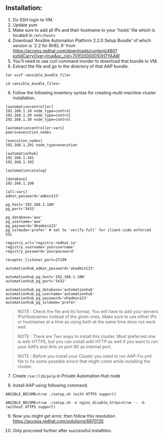 ## Installation:

1. Do SSH login to VM.
2. Update yum
3. Make sure to add all IPs and their hostname to your 'hosts' file which is located in ```/etc/hosts```
4. Download 'Ansible Automation Platform 2.2.0 Setup Bundle' of which version is '2.2 for RHEL 8' from https://access.redhat.com/downloads/content/480?extIdCarryOver=true&sc_cid=701f2000001OH7YAAW
5. You'll need to use curl command inorder to download that bundle to VM.
6. Extract the file and go to the directory of that AAP bundle.
```
tar xvzf <ansible_bundle_file>
```
```
cd <ansible_bundle_files>
```
6. Follow the following inventory syntax for creating multi-machine cluster installation. 
```
[automationcontroller]
192.168.1.10 node_type=control
192.168.1.20 node_type=control
192.168.1.30 node_type=control

[automationcontroller:vars]
peers=execution_nodes

[execution_nodes]
192.168.1.201 node_type=execution

[automationhub]
192.168.1.101
192.168.1.102

[automationcatalog]

[database]
192.168.1.100

[all:vars]
admin_password='admin123'

pg_host='192.168.1.100'
pg_port='5432'

pg_database='awx'
pg_username='awx'
pg_password='dbadmin123'
pg_sslmode='prefer' # set to 'verify-full' for client-side enforced SSL

registry_url='registry.redhat.io'
registry_username='yourusername'
registry_password='yourpassword'

receptor_listener_port=27199

automationhub_admin_password='ahadmin123'

automationhub_pg_host='192.168.1.100'
automationhub_pg_port='5432'

automationhub_pg_database='automationhub'
automationhub_pg_username='automationhub'
automationhub_pg_password='ahadmin123'
automationhub_pg_sslmode='prefer'

```

> NOTE : Check the file and its format, You will have to add your servers IPs/Hostnames instead of the given ones. Make sure to use either IPs or hostnames at a time as using both at the same time does not work well.
> 
> NOTE : There are Two ways to install this cluster. Most preferred one is with HTTPS, but you can install with HTTP as well if you want to run your AAPs and AHs on port 80 as internal port.
> 
> NOTE : Before you install your Cluster you need to run AAP-Fix.yml file to fix some possible errors that might come while installing the cluster.

7. Create ```/var/lib/pulp``` in Private Automation Hub node

8. Install AAP using following command.
```
ANSIBLE_BECOME=true ./setup.sh (with HTTPS support)
``` 
```
ANSIBLE_BECOME=true ./setup.sh -e nginx_disable_https=true -- -b (without HTTPS support)
```

9. Now you might get error, then follow this resolution
https://access.redhat.com/solutions/6970135

10. Only procceed further after successful installtion.
